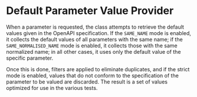 # Default Parameter Value Provider
When a parameter is requested, the class attempts to retrieve the default values given in the OpenAPI specification. If the ```SAME_NAME``` mode is enabled, it collects the default values of all parameters with the same name; if the ```SAME_NORMALISED_NAME``` mode is enabled, it collects those with the same normalized name; in all other cases, it uses only the default value of the specific parameter. 

Once this is done, filters are applied to eliminate duplicates, and if the strict mode is enabled, values that do not conform to the specification of the parameter to be valued are discarded. The result is a set of values optimized for use in the various tests.

